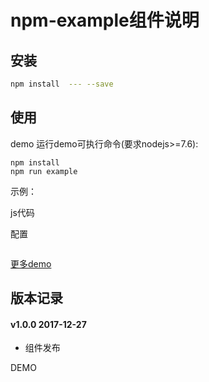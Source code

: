 # npm-example组件说明

## 安装

```sh
npm install  --- --save
```

## 使用

demo
运行demo可执行命令(要求nodejs>=7.6):
```
npm install
npm run example
```

示例：


js代码

配置
```javascript

```
[更多demo](./example/index.html)


## 版本记录

#### v1.0.0 2017-12-27

- 组件发布

DEMO
